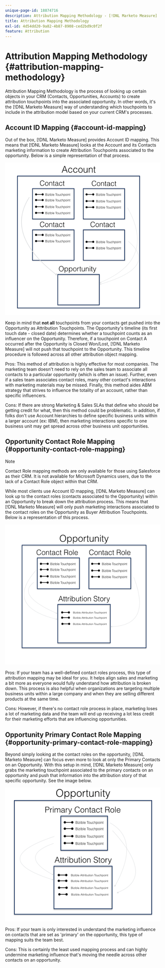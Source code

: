 ```yaml
---
unique-page-id: 18874716
description: Attribution Mapping Methodology - [!DNL Marketo Measure]
title: Attribution Mapping Methodology
exl-id: 4d54dd20-9a82-4b87-8908-ced2bd9c0f2f
feature: Attribution
---
```

# Attribution Mapping Methodology {#attribution-mapping-methodology}

Attribution Mapping Methodology is the process of looking up certain objects in your CRM (Contacts, Opportunities, Accounts) to create attribution touchpoints into the associated opportunity. In other words, it's the [!DNL Marketo Measure] way of understanding which touchpoints to include in the attribution model based on your current CRM's processes.

## Account ID Mapping {#account-id-mapping}

Out of the box, [!DNL Marketo Measure] provides Account ID mapping. This means that [!DNL Marketo Measure] looks at the Account and its Contacts marketing information to create Attribution Touchpoints associated to the opportunity. Below is a simple representation of that process.

![](assets/1-1.png)

Keep in mind that **not all** touchpoints from your contacts get pushed into the Opportunity as Attribution Touchpoints. The Opportunity's timeline (its first touch date - closed date) determines whether a touchpoint counts as an influencer on the Opportunity. Therefore, if a touchpoint on Contact A occurred after the Opportunity is Closed Won/Lost, [!DNL Marketo Measure] will not push that touchpoint to the Opportunity. This timeline procedure is followed across all other attribution object mapping.

Pros: This method of attribution is highly effective for most companies. The marketing team doesn't need to rely on the sales team to associate all contacts to a particular opportunity (which is often an issue). Further, even if a sales team associates contact roles, many other contact's interactions with marketing materials may be missed. Finally, this method aides ABM strategy that strives to influence the totality of an account, rather than specific influencers.

Cons: If there are strong Marketing & Sales SLAs that define who should be getting credit for what, then this method could be problematic. In addition, if folks don't use Account hierarchies to define specific business units within a larger account (ex: IBM), then marketing interactions specific to one business unit may get spread across other business unit opportunities.

## Opportunity Contact Role Mapping {#opportunity-contact-role-mapping}

>[!NOTE]
>
>Contact Role mapping methods are only available for those using Salesforce as their CRM. It is not available for Microsoft Dynamics users, due to the lack of a Contact Role object within that CRM.

While most clients use Account ID mapping, [!DNL Marketo Measure] can look up to the contact roles (contacts associated to the Opportunity) within an Opportunity to break down the attribution process. This means that [!DNL Marketo Measure] will only push marketing interactions associated to the contact roles on the Opportunity as Buyer Attribution Touchpoints. Below is a representation of this process.

![](assets/2-1.png)

Pros: If your team has a well-defined contact roles process, this type of attribution mapping may be ideal for you. It helps align sales and marketing a bit more as everyone would fully understand how attribution is broken down. This process is also helpful when organizations are targeting multiple business units within a large company and when they are selling different products at the same time.

Cons: However, if there's no contact role process in place, marketing loses a lot of marketing data and the team will end up receiving a lot less credit for their marketing efforts that are influencing opportunities.

## Opportunity Primary Contact Role Mapping {#opportunity-primary-contact-role-mapping}

Beyond simply looking at the contact roles on the opportunity, [!DNL Marketo Measure] can focus even more to look at only the Primary Contacts on an Opportunity. With this setup in mind, [!DNL Marketo Measure] only grabs the marketing touchpoint associated to the primary contacts on an opportunity and push that information into the attribution story of that specific opportunity. See the image below.

![](assets/3.png)

Pros: If your team is only interested in understand the marketing influence on contacts that are set as 'primary' on the opportunity, this type of mapping suits the team best.

Cons: This is certainly the least used mapping process and can highly undermine marketing influence that's moving the needle across other contacts on an opportunity.
